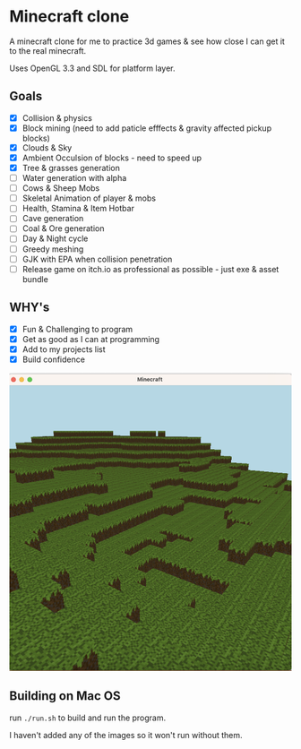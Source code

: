 # Minecraft clone

A minecraft clone for me to practice 3d games & see how close I can get it to the real minecraft.

Uses OpenGL 3.3 and SDL for platform layer.

## Goals
- [x] Collision & physics
- [x] Block mining (need to add paticle efffects & gravity affected pickup blocks)
- [x] Clouds & Sky 
- [x] Ambient Occulsion of blocks - need to speed up
- [x] Tree & grasses generation
- [ ] Water generation with alpha 
- [ ] Cows & Sheep Mobs
- [ ] Skeletal Animation of player & mobs
- [ ] Health, Stamina & Item Hotbar
- [ ] Cave generation
- [ ] Coal & Ore generation 
- [ ] Day & Night cycle
- [ ] Greedy meshing
- [ ] GJK with EPA when collision penetration
- [ ] Release game on itch.io as professional as possible - just exe & asset bundle 

## WHY's
- [x] Fun & Challenging to program
- [x] Get as good as I can at programming
- [x] Add to my projects list
- [x] Build confidence
 
![](screenshot.png)

## Building on Mac OS
run ```./run.sh``` to build and run the program. 

I haven't added any of the images so it won't run without them. 

